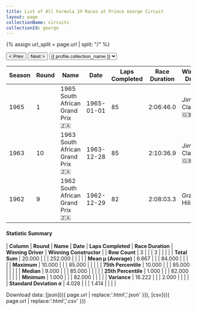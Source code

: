 ```yaml
---
title: List of All Formula 1® Races at Prince George Circuit
layout: page
collectionName: circuits
collectionId: george
---
```


{% assign url_split = page.url | split: "/" %}
<div id="collection-navigation">
<button onclick="selector.options[selector.selectedIndex-1].value && (window.location = selector.options[selector.selectedIndex-1].value);">&lt; Prev</button>
<button onclick="selector.options[selector.selectedIndex+1].value && (window.location = selector.options[selector.selectedIndex+1].value);">Next &gt;</button>
<select id="selector" onchange="this.options[this.selectedIndex].value && (window.location = this.options[this.selectedIndex].value);">
  {% for collectionId in site.data[page.collectionName].refs %}
    {% if collectionId == page.collectionId %}
      {% assign selected = "selected" %}
    {% else %}
      {% assign selected = "" %}
    {% endif %}
    {% assign profile = site.data[page.collectionName][collectionId].profile %}
    <option value="/f1/{{ page.collectionName }}/{{ collectionId }}/{{ url_split[4] }}" {{ selected }}>{{ profile.collection_name }}</option>
  {% endfor %}
</select>
</div>

| Season | Round | Name | Date | Laps Completed | Race Duration | Winning Driver | Winning Constructor |
|--|--|--|--|--|--|--|--|
| 1965 | 1 | 1965 South African Grand Prix 🇿🇦 | 1965-01-01 | 85 | 2:06:46.0 | Jim Clark 🇬🇧 | Lotus-Climax 🇬🇧 |
| 1963 | 10 | 1963 South African Grand Prix 🇿🇦 | 1963-12-28 | 85 | 2:10:36.9 | Jim Clark 🇬🇧 | Lotus-Climax 🇬🇧 |
| 1962 | 9 | 1962 South African Grand Prix 🇿🇦 | 1962-12-29 | 82 | 2:08:03.3 | Graham Hill 🇬🇧 | BRM 🇬🇧 |

#### Statistic Summary

| **Column** | **Round** | **Name** | **Date** | **Laps Completed** | **Race Duration** | **Winning Driver** | **Winning Constructor** |
| **Row Count** | 3 |  |  | 3 |  |  |  |
| **Total Sum** | 20.000 |  |  | 252.000 |  |  |  |
| **Mean μ (Average)** | 6.667 |  |  | 84.000 |  |  |  |
| **Maximum** | 10.000 |  |  | 85.000 |  |  |  |
| **75th Percentile** | 10.000 |  |  | 85.000 |  |  |  |
| **Median** | 9.000 |  |  | 85.000 |  |  |  |
| **25th Percentile** | 1.000 |  |  | 82.000 |  |  |  |
| **Minimum** | 1.000 |  |  | 82.000 |  |  |  |
| **Variance** | 16.222 |  |  | 2.000 |  |  |  |
| **Standard Deviation σ** | 4.028 |  |  | 1.414 |  |  |  |

Download data: [json]({{ page.url | replace:'.html','.json' }}), [csv]({{ page.url | replace:'.html','.csv' }})
